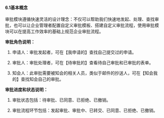 #### 6.1基本概念

审批模块遵循快速灵活的设计理念：不仅可以帮助我们快速地发起、处理、查找审批，也可以让企业管理者配置自定义审批模板、搭建自定义审批流程，使用审批模块可以在提高工作效率的基础上规范企业审批流程。

**审批角色说明：**

1) 申请人：审批发起者，可在【我申请的】查找自己提交过的申请。

2) 审批人：审批处理者，可在【待审批的】查看待自己审批和已审批的表单。

3) 知会人：此审批需要被知会的相关人员，类似于邮件的抄送人，可在【知会我的】查找知会自己的审批。

**审批进度和状态说明：**

1) 审批状态包括：待审批、已同意、已拒绝、已撤销。

2) 审批流程环节包括：发起审批、审批中、已转交、已同意、已拒绝、已撤销。

